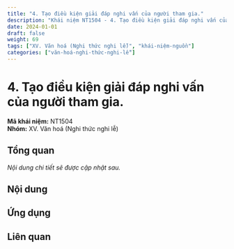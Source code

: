 ```yaml
---
title: "4. Tạo điều kiện giải đáp nghi vấn của người tham gia."
description: "Khái niệm NT1504 - 4. Tạo điều kiện giải đáp nghi vấn của người tham gia."
date: 2024-01-01
draft: false
weight: 69
tags: ["XV. Văn hoá (Nghi thức nghi lễ)", "khái-niệm-nguồn"]
categories: ["văn-hoá-nghi-thức-nghi-lễ"]
---
```


# 4. Tạo điều kiện giải đáp nghi vấn của người tham gia.

**Mã khái niệm:** NT1504  
**Nhóm:** XV. Văn hoá (Nghi thức nghi lễ)

## Tổng quan

*Nội dung chi tiết sẽ được cập nhật sau.*

## Nội dung

<!-- Nội dung chi tiết sẽ được điền vào đây -->

## Ứng dụng

<!-- Cách ứng dụng khái niệm này trong thực tế -->

## Liên quan

<!-- Các khái niệm liên quan khác -->
